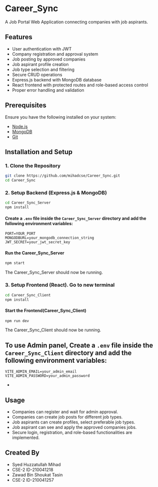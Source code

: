 # Career_Sync

A Job Portal Web Application connecting companies with job aspirants.

## Features
- User authentication with JWT
- Company registration and approval system
- Job posting by approved companies
- Job aspirant profile creation
- Job type selection and filtering
- Secure CRUD operations
- Express.js backend with MongoDB database
- React frontend with protected routes and role-based access control
- Proper error handling and validation

## Prerequisites
Ensure you have the following installed on your system:
- [Node.js](https://nodejs.org/) 
- [MongoDB](https://www.mongodb.com/) 
- [Git](https://git-scm.com/)


## Installation and Setup

### 1. Clone the Repository
```sh
git clone https://github.com/mihadcse/Career_Sync.git
cd Career_Sync
```

### 2. Setup Backend (Express.js & MongoDB)
```sh
cd Career_Sync_Server
npm install
```

#### Create a `.env` file inside the `Career_Sync_Server` directory and add the following environment variables:
```
PORT=YOUR_PORT
MONGODBURL=your_mongodb_connection_string
JWT_SECRET=your_jwt_secret_key
```

#### Run the Career_Sync_Server
```sh
npm start
```
The Career_Sync_Server should now be running.

### 3. Setup Frontend (React). Go to new terminal
```sh
cd Career_Sync_Client
npm install
```

#### Start the Frontend(Career_Sync_Client)
```sh
npm run dev
```
The Career_Sync_Client should now be running.

## To use Admin panel, Create a `.env` file inside the `Career_Sync_Client` directory and add the following environment variables:
```
VITE_ADMIN_EMAIL=your_admin_email
VITE_ADMIN_PASSWORD=your_admin_password

```
-

## Usage
- Companies can register and wait for admin approval.
- Companies can create job posts for different job types.
- Job aspirants can create profiles, select preferable job types.
- Job aspirant can see and apply the approved companies jobs.
- Secure login, registration, and role-based functionalities are implemented.
## Created By
- Syed Huzzatullah Mihad
- CSE-2 ID-210041218
- Zawad Bin Shoukat Tasin
- CSE-2 ID-210041257


